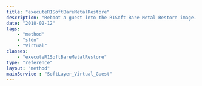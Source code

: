```yaml
---
title: "executeR1SoftBareMetalRestore"
description: "Reboot a guest into the R1Soft Bare Metal Restore image. "
date: "2018-02-12"
tags:
    - "method"
    - "sldn"
    - "Virtual"
classes:
    - "executeR1SoftBareMetalRestore"
type: "reference"
layout: "method"
mainService : "SoftLayer_Virtual_Guest"
---
```

